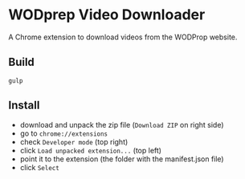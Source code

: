 # WODprep Video Downloader

A Chrome extension to download videos from the WODProp website.

## Build

`gulp`

## Install

- download and unpack the zip file (`Download ZIP` on right side)
- go to `chrome://extensions`
- check `Developer mode` (top right)
- click `Load unpacked extension...` (top left)
- point it to the extension (the folder with the manifest.json file)
- click `Select`